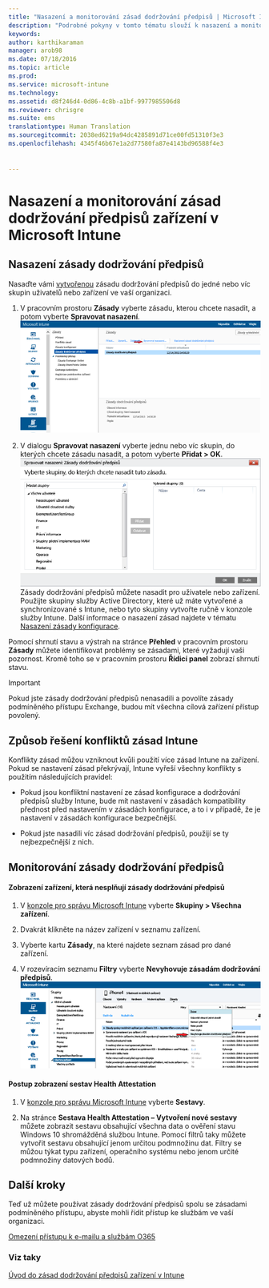 ```yaml
---
title: "Nasazení a monitorování zásad dodržování předpisů | Microsoft Intune"
description: "Podrobné pokyny v tomto tématu slouží k nasazení a monitorování zásad dodržování předpisů pro zařízení."
keywords: 
author: karthikaraman
manager: arob98
ms.date: 07/18/2016
ms.topic: article
ms.prod: 
ms.service: microsoft-intune
ms.technology: 
ms.assetid: d8f246d4-0d86-4c8b-a1bf-9977985506d8
ms.reviewer: chrisgre
ms.suite: ems
translationtype: Human Translation
ms.sourcegitcommit: 2038ed6219a94dc4285891d71ce00fd51310f3e3
ms.openlocfilehash: 4345f46b67e1a2d77580fa87e4143bd96588f4e3


---
```


# Nasazení a monitorování zásad dodržování předpisů zařízení v Microsoft Intune
## Nasazení zásady dodržování předpisů
Nasaďte vámi [vytvořenou](create-a-device-compliance-policy-in-microsoft-intune.md) zásadu dodržování předpisů do jedné nebo víc skupin uživatelů nebo zařízení ve vaší organizaci.

1.  V pracovním prostoru **Zásady** vyberte zásadu, kterou chcete nasadit, a potom vyberte **Spravovat nasazení**.
![Snímek stránky zásad dodržování předpisů zobrazující možnosti nabídky Spravovat nasazení v horní části](./media/intune-sa-3c-deploy-compliance-policy2.png)

2.  V dialogu **Spravovat nasazení** vyberte jednu nebo víc skupin, do kterých chcete zásadu nasadit, a potom vyberte **Přidat > OK**.
![Snímek obrazovky dialogového okna Spravovat nasazení](./media/intune-sa-3d-deploy-compliance-policy3-Manage.png) Zásady dodržování předpisů můžete nasadit pro uživatele nebo zařízení. Použijte skupiny služby Active Directory, které už máte vytvořené a synchronizované s Intune, nebo tyto skupiny vytvořte ručně v konzole služby Intune. Další informace o nasazení zásad najdete v tématu [Nasazení zásady konfigurace](manage-settings-and-features-on-your-devices-with-microsoft-intune-policies.md).

Pomocí shrnutí stavu a výstrah na stránce **Přehled** v pracovním prostoru **Zásady** můžete identifikovat problémy se zásadami, které vyžadují vaši pozornost. Kromě toho se v pracovním prostoru **Řídicí panel** zobrazí shrnutí stavu.

> [!IMPORTANT]
> Pokud jste zásady dodržování předpisů nenasadili a povolíte zásady podmíněného přístupu Exchange, budou mít všechna cílová zařízení přístup povolený.

## Způsob řešení konfliktů zásad Intune
Konflikty zásad můžou vzniknout kvůli použití více zásad Intune na zařízení. Pokud se nastavení zásad překrývají, Intune vyřeší všechny konflikty s použitím následujících pravidel:

-   Pokud jsou konfliktní nastavení ze zásad konfigurace a dodržování předpisů služby Intune, bude mít nastavení v zásadách kompatibility přednost před nastavením v zásadách konfigurace, a to i v případě, že je nastavení v zásadách konfigurace bezpečnější.

-   Pokud jste nasadili víc zásad dodržování předpisů, použijí se ty nejbezpečnější z nich.

## Monitorování zásady dodržování předpisů

#### Zobrazení zařízení, která nesplňují zásady dodržování předpisů

1.  V [konzole pro správu Microsoft Intune](https://manage.microsoft.com) vyberte **Skupiny > Všechna zařízení**.

2.  Dvakrát klikněte na název zařízení v seznamu zařízení.

3.  Vyberte kartu **Zásady**, na které najdete seznam zásad pro dané zařízení.

4.  V rozevíracím seznamu **Filtry** vyberte **Nevyhovuje zásadám dodržování předpisů**.
![Snímek obrazovky zobrazující seznam možností v seznamu filtrů](./media/intune-sa-3e-view-device-noncompliance.png)

#### Postup zobrazení sestav Health Attestation

1.  V [konzole pro správu Microsoft Intune](https://manage.microsoft.com) vyberte **Sestavy**.

2.  Na stránce **Sestava Health Attestation – Vytvoření nové sestavy** můžete zobrazit sestavu obsahující všechna data o ověření stavu Windows 10 shromážděná službou Intune. Pomocí filtrů taky můžete vytvořit sestavu obsahující jenom určitou podmnožinu dat. Filtry se můžou týkat typu zařízení, operačního systému nebo jenom určité podmnožiny datových bodů.


## Další kroky
Teď už můžete používat zásady dodržování předpisů spolu se zásadami podmíněného přístupu, abyste mohli řídit přístup ke službám ve vaší organizaci.

[Omezení přístupu k e-mailu a službám O365](restrict-access-to-email-and-o365-services-with-microsoft-intune.md)


### Viz taky
[Úvod do zásad dodržování předpisů zařízení v Intune](introduction-to-device-compliance-policies-in-microsoft-intune.md)



<!--HONumber=Jul16_HO4-->


